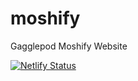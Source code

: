 # moshify
Gagglepod Moshify Website

[![Netlify Status](https://api.netlify.com/api/v1/badges/5de816d8-ca93-4fa4-8e4f-18dceae05783/deploy-status)](https://app.netlify.com/sites/gagglepod-mosh/deploys)
